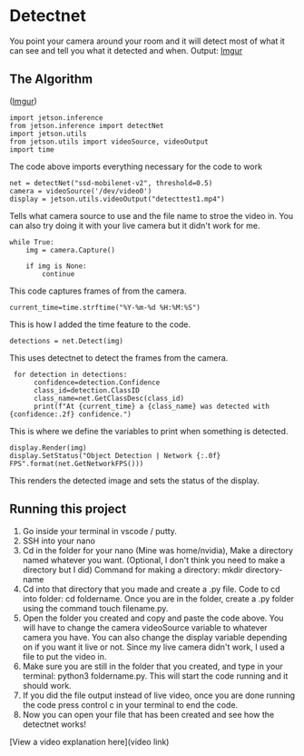 # Detectnet

You point your camera around your room and it will detect most of what it can see and tell you what it detected and when.
Output: [Imgur](https://i.imgur.com/GUKBjRv.png)

## The Algorithm

([Imgur](https://i.imgur.com/VtioCM3.png))

    import jetson.inference
    from jetson.inference import detectNet
    import jetson.utils
    from jetson.utils import videoSource, videoOutput
    import time

The code above imports everything necessary for the code to work

    net = detectNet("ssd-mobilenet-v2", threshold=0.5)
    camera = videoSource('/dev/video0')
    display = jetson.utils.videoOutput("detecttest1.mp4")

Tells what camera source to use and the file name to stroe the video in. You can also try doing it with your live camera but it didn't work for me.

    while True:
        img = camera.Capture()

        if img is None: 
            continue

This code captures frames of from the camera.

    current_time=time.strftime("%Y-%m-%d %H:%M:%S")

This is how I added the time feature to the code.

    detections = net.Detect(img)

This uses detectnet to detect the frames from the camera.

     for detection in detections:
          confidence=detection.Confidence
          class_id=detection.ClassID
          class_name=net.GetClassDesc(class_id)
          print(f"At {current_time} a {class_name} was detected with {confidence:.2f} confidence.")

This is where we define the variables to print when something is detected.

    display.Render(img)
    display.SetStatus("Object Detection | Network {:.0f} FPS".format(net.GetNetworkFPS()))

This renders the detected image and sets the status of the display.

## Running this project

1. Go inside your terminal in vscode / putty.
2. SSH into your nano
3. Cd in the folder for your nano (Mine was home/nvidia), Make a directory named whatever you want. (Optional, I don't think you need to make a directory but I did) Command for making a directory: mkdir directory-name
4. Cd into that directory that you made and create a .py file. Code to cd into folder: cd foldername. Once you are in the folder, create a .py folder using the command touch filename.py.
5. Open the folder you created and copy and paste the code above. You will have to change the camera videoSource variable to whatever camera you have. You can also change the display variable depending on if you want it live or not. Since my live camera didn't work, I used a file to put the video in.
6. Make sure you are still in the folder that you created, and type in your terminal: python3 foldername.py. This will start the code running and it should work.
7. If you did the file output instead of live video, once you are done running the code press control c in your terminal to end the code.
8. Now you can open your file that has been created and see how the detectnet works!

[View a video explanation here](video link)
